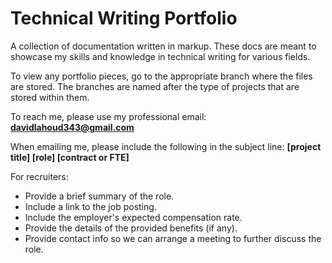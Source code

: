 # Technical Writing Portfolio
A collection of documentation written in markup. These docs are meant to showcase my skills and knowledge in technical writing for various fields. 

To view any portfolio pieces, go to the appropriate branch where the files are stored. The branches are named after the type of projects that are stored within them.

To reach me, please use my professional email: **davidlahoud343@gmail.com**

When emailing me, please include the following in the subject line: **[project title] [role] [contract or FTE]**

For recruiters:
 - Provide a brief summary of the role.
 - Include a link to the job posting.
 - Include the employer's expected compensation rate.
 - Provide the details of the provided benefits (if any).
 - Provide contact info so we can arrange a meeting to further discuss the role.
